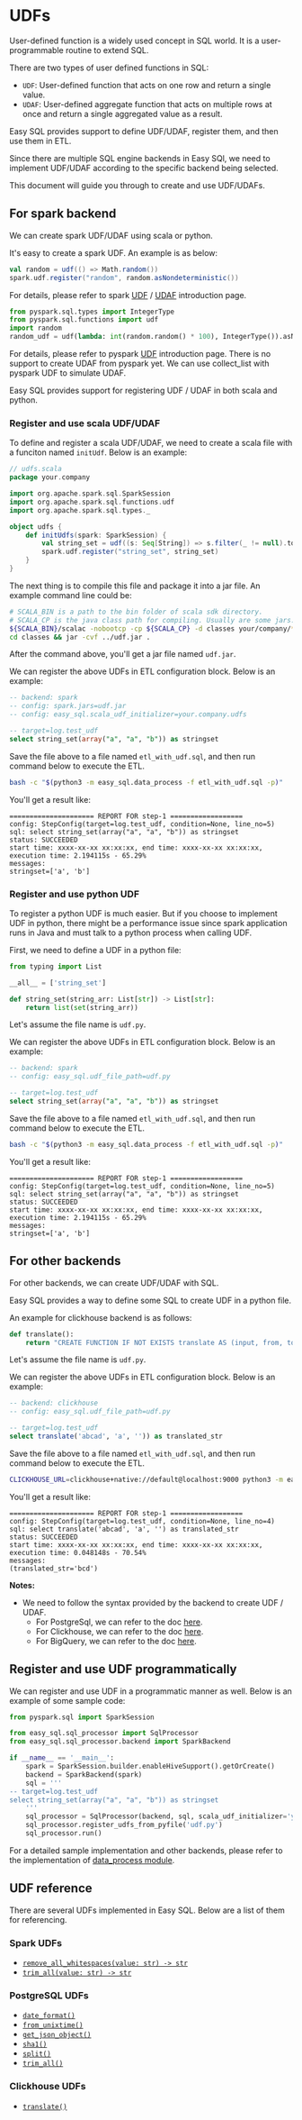 <!-- Notes: this doc need to be updated manually with script: update_doc.py -->

# UDFs

User-defined function is a widely used concept in SQL world. It is a user-programmable routine to extend SQL.

There are two types of user defined functions in SQL:

- `UDF`: User-defined function that acts on one row and return a single value.
- `UDAF`: User-defined aggregate function that acts on multiple rows at once and return a single aggregated value as a result. 

Easy SQL provides support to define UDF/UDAF, register them, and then use them in ETL.

Since there are multiple SQL engine backends in Easy SQl, we need to implement UDF/UDAF according to the specific backend being selected.

This document will guide you through to create and use UDF/UDAFs.

## For spark backend

We can create spark UDF/UDAF using scala or python.

It's easy to create a spark UDF. An example is as below:

```scala
val random = udf(() => Math.random())
spark.udf.register("random", random.asNondeterministic())
```

For details, please refer to spark [UDF](https://spark.apache.org/docs/latest/sql-ref-functions-udf-scalar.html) / [UDAF](https://spark.apache.org/docs/latest/sql-ref-functions-udf-aggregate.html) introduction page.

```python
from pyspark.sql.types import IntegerType
from pyspark.sql.functions import udf
import random
random_udf = udf(lambda: int(random.random() * 100), IntegerType()).asNondeterministic()
```

For details, please refer to pyspark [UDF](https://spark.apache.org/docs/3.1.3/api/python/reference/api/pyspark.sql.functions.udf.html) introduction page.
There is no support to create UDAF from pyspark yet. We can use collect_list with pyspark UDF to simulate UDAF.

Easy SQL provides support for registering UDF / UDAF in both scala and python. 

### Register and use scala UDF/UDAF

To define and register a scala UDF/UDAF, we need to create a scala file with a funciton named `initUdf`.
Below is an example:

```scala
// udfs.scala
package your.company

import org.apache.spark.sql.SparkSession
import org.apache.spark.sql.functions.udf
import org.apache.spark.sql.types._

object udfs {
    def initUdfs(spark: SparkSession) {
        val string_set = udf((s: Seq[String]) => s.filter(_ != null).toSet.toArray)
        spark.udf.register("string_set", string_set)
    }
}
```

The next thing is to compile this file and package it into a jar file. An example command line could be:

```bash
# SCALA_BIN is a path to the bin folder of scala sdk directory.
# SCALA_CP is the java class path for compiling. Usually are some jars.
${SCALA_BIN}/scalac -nobootcp -cp ${SCALA_CP} -d classes your/company/*.scala
cd classes && jar -cvf ../udf.jar .
```

After the command above, you'll get a jar file named `udf.jar`.

We can register the above UDFs in ETL configuration block. Below is an example:

```sql
-- backend: spark
-- config: spark.jars=udf.jar
-- config: easy_sql.scala_udf_initializer=your.company.udfs

-- target=log.test_udf
select string_set(array("a", "a", "b")) as stringset
```

Save the file above to a file named `etl_with_udf.sql`, and then run command below to execute the ETL.

```bash
bash -c "$(python3 -m easy_sql.data_process -f etl_with_udf.sql -p)"
```

You'll get a result like:

```
===================== REPORT FOR step-1 ==================
config: StepConfig(target=log.test_udf, condition=None, line_no=5) 
sql: select string_set(array("a", "a", "b")) as stringset
status: SUCCEEDED
start time: xxxx-xx-xx xx:xx:xx, end time: xxxx-xx-xx xx:xx:xx, execution time: 2.194115s - 65.29%
messages:
stringset=['a', 'b']
```

### Register and use python UDF

To register a python UDF is much easier. But if you choose to implement UDF in python, there might be a performance issue
since spark application runs in Java and must talk to a python process when calling UDF.

First, we need to define a UDF in a python file:

```python
from typing import List

__all__ = ['string_set']

def string_set(string_arr: List[str]) -> List[str]:
    return list(set(string_arr))
```

Let's assume the file name is `udf.py`.

We can register the above UDFs in ETL configuration block. Below is an example:

```sql
-- backend: spark
-- config: easy_sql.udf_file_path=udf.py

-- target=log.test_udf
select string_set(array("a", "a", "b")) as stringset
```

Save the file above to a file named `etl_with_udf.sql`, and then run command below to execute the ETL.

```bash
bash -c "$(python3 -m easy_sql.data_process -f etl_with_udf.sql -p)"
```

You'll get a result like:

```
===================== REPORT FOR step-1 ==================
config: StepConfig(target=log.test_udf, condition=None, line_no=5) 
sql: select string_set(array("a", "a", "b")) as stringset
status: SUCCEEDED
start time: xxxx-xx-xx xx:xx:xx, end time: xxxx-xx-xx xx:xx:xx, execution time: 2.194115s - 65.29%
messages:
stringset=['a', 'b']
```

## For other backends

For other backends, we can create UDF/UDAF with SQL.

Easy SQL provides a way to define some SQL to create UDF in a python file.

An example for clickhouse backend is as follows:

```python
def translate():
    return "CREATE FUNCTION IF NOT EXISTS translate AS (input, from, to) -> replaceAll(input, from, to)"
```

Let's assume the file name is `udf.py`.

We can register the above UDFs in ETL configuration block. Below is an example:

```sql
-- backend: clickhouse
-- config: easy_sql.udf_file_path=udf.py

-- target=log.test_udf
select translate('abcad', 'a', '')) as translated_str
```

Save the file above to a file named `etl_with_udf.sql`, and then run command below to execute the ETL.

```bash
CLICKHOUSE_URL=clickhouse+native://default@localhost:9000 python3 -m easy_sql.data_process -f etl_with_udf.sql
```

You'll get a result like:

```
===================== REPORT FOR step-1 ==================
config: StepConfig(target=log.test_udf, condition=None, line_no=4) 
sql: select translate('abcad', 'a', '') as translated_str
status: SUCCEEDED
start time: xxxx-xx-xx xx:xx:xx, end time: xxxx-xx-xx xx:xx:xx, execution time: 0.048148s - 70.54%
messages:
(translated_str='bcd')
```

**Notes:**

- We need to follow the syntax provided by the backend to create UDF / UDAF.
  + For PostgreSql, we can refer to the doc [here](https://www.postgresql.org/docs/current/sql-createfunction.html).
  + For Clickhouse, we can refer to the doc [here](https://clickhouse.com/docs/en/sql-reference/statements/create/function/).
  + For BigQuery, we can refer to the doc [here](https://cloud.google.com/bigquery/docs/reference/standard-sql/user-defined-functions).

## Register and use UDF programmatically

We can register and use UDF in a programmatic manner as well. Below is an example of some sample code:

```python
from pyspark.sql import SparkSession

from easy_sql.sql_processor import SqlProcessor
from easy_sql.sql_processor.backend import SparkBackend

if __name__ == '__main__':
    spark = SparkSession.builder.enableHiveSupport().getOrCreate()
    backend = SparkBackend(spark)
    sql = '''
-- target=log.test_udf
select string_set(array("a", "a", "b")) as stringset
    '''
    sql_processor = SqlProcessor(backend, sql, scala_udf_initializer='your.company.udfs')
    sql_processor.register_udfs_from_pyfile('udf.py')
    sql_processor.run()
```

For a detailed sample implementation and other backends,
please refer to the implementation of [data_process module](https://github.com/easysql/easy_sql/blob/main/easy_sql/data_process.py). 

## UDF reference

There are several UDFs implemented in Easy SQL. Below are a list of them for referencing.


### Spark UDFs

- [`remove_all_whitespaces(value: str) -> str`](https://easy-sql.readthedocs.io/en/latest/autoapi/easy_sql/udf/udfs/index.html#easy_sql.udf.udfs.SparkUdfs.remove_all_whitespaces)
- [`trim_all(value: str) -> str`](https://easy-sql.readthedocs.io/en/latest/autoapi/easy_sql/udf/udfs/index.html#easy_sql.udf.udfs.SparkUdfs.trim_all)
        


### PostgreSQL UDFs

- [`date_format()`](https://easy-sql.readthedocs.io/en/latest/autoapi/easy_sql/udf/udfs/index.html#easy_sql.udf.udfs.PgUdfs.date_format)
- [`from_unixtime()`](https://easy-sql.readthedocs.io/en/latest/autoapi/easy_sql/udf/udfs/index.html#easy_sql.udf.udfs.PgUdfs.from_unixtime)
- [`get_json_object()`](https://easy-sql.readthedocs.io/en/latest/autoapi/easy_sql/udf/udfs/index.html#easy_sql.udf.udfs.PgUdfs.get_json_object)
- [`sha1()`](https://easy-sql.readthedocs.io/en/latest/autoapi/easy_sql/udf/udfs/index.html#easy_sql.udf.udfs.PgUdfs.sha1)
- [`split()`](https://easy-sql.readthedocs.io/en/latest/autoapi/easy_sql/udf/udfs/index.html#easy_sql.udf.udfs.PgUdfs.split)
- [`trim_all()`](https://easy-sql.readthedocs.io/en/latest/autoapi/easy_sql/udf/udfs/index.html#easy_sql.udf.udfs.PgUdfs.trim_all)
        


### Clickhouse UDFs

- [`translate()`](https://easy-sql.readthedocs.io/en/latest/autoapi/easy_sql/udf/udfs/index.html#easy_sql.udf.udfs.ChUdfs.translate)
        
